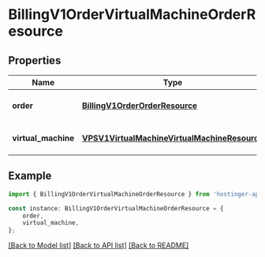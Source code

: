 # BillingV1OrderVirtualMachineOrderResource


## Properties

Name | Type | Description | Notes
------------ | ------------- | ------------- | -------------
**order** | [**BillingV1OrderOrderResource**](BillingV1OrderOrderResource.md) |  | [optional] [default to undefined]
**virtual_machine** | [**VPSV1VirtualMachineVirtualMachineResource**](VPSV1VirtualMachineVirtualMachineResource.md) |  | [optional] [default to undefined]

## Example

```typescript
import { BillingV1OrderVirtualMachineOrderResource } from 'hostinger-api-sdk';

const instance: BillingV1OrderVirtualMachineOrderResource = {
    order,
    virtual_machine,
};
```

[[Back to Model list]](../README.md#documentation-for-models) [[Back to API list]](../README.md#documentation-for-api-endpoints) [[Back to README]](../README.md)
